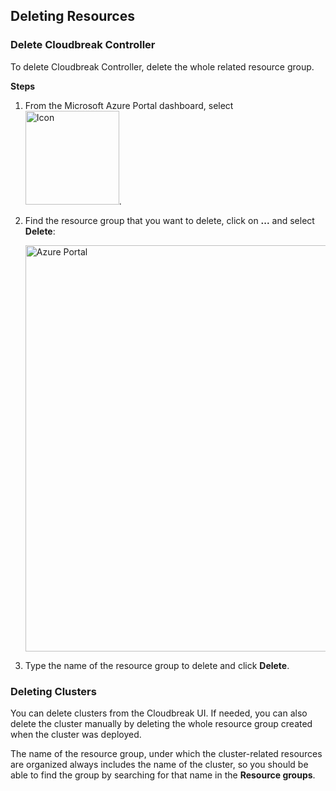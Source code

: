 ## Deleting Resources

### Delete Cloudbreak Controller

To delete Cloudbreak Controller, delete the whole related resource group.

**Steps**

1. From the Microsoft Azure Portal dashboard, select <img src="../images/resource-icon.png" width="150" title="Icon">.
2. Find the resource group that you want to delete, click on **...** and select **Delete**:

    <a href="../images/resource-delete.png" target="_blank" title="click to enlarge"><img src="../images/resource-delete.png" width="650" title="Azure Portal"></a>  

3. Type the name of the resource group to delete and click **Delete**.

### Deleting Clusters

You can delete clusters from the Cloudbreak UI. If needed, you can also delete the cluster manually by deleting the whole resource group created when the cluster was deployed. 

The name of the resource group, under which the cluster-related resources are organized always includes the name of the cluster, so you should be able to find the group by searching for that name in the **Resource groups**.
